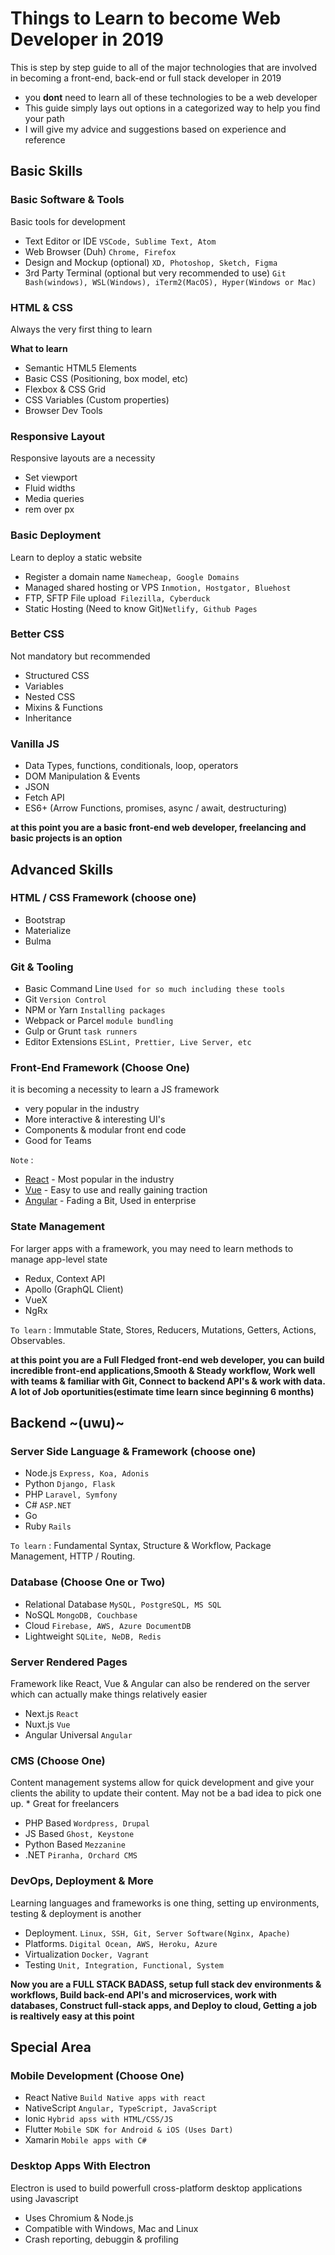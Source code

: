 # Things to Learn to become Web Developer in 2019

This is step by step guide to all of the major technologies that are involved in becoming a front-end, back-end or full stack developer in 2019
- you **dont** need to learn all of these technologies to be a web developer
- This guide simply lays out options in a categorized way to help you find your path
- I will give my advice and suggestions based on experience and reference

## Basic Skills

### Basic Software & Tools
Basic tools for development
- Text Editor or IDE `VSCode, Sublime Text, Atom`
- Web Browser (Duh) `Chrome, Firefox`
- Design and Mockup (optional) `XD, Photoshop, Sketch, Figma`
- 3rd Party Terminal (optional but very recommended to use) `Git Bash(windows), WSL(Windows), iTerm2(MacOS), Hyper(Windows or Mac)`

### HTML & CSS

Always the very first thing to learn

**What to learn**
- Semantic HTML5 Elements
- Basic CSS (Positioning, box model, etc)
- Flexbox & CSS Grid
- CSS Variables (Custom properties)
- Browser Dev Tools


### Responsive Layout
Responsive layouts are a necessity

- Set viewport
- Fluid widths
- Media queries
- rem over px

### Basic Deployment

Learn to deploy a static website

- Register a domain name `Namecheap, Google Domains`
- Managed shared hosting or VPS `Inmotion, Hostgator, Bluehost`
- FTP, SFTP File upload` Filezilla, Cyberduck`
- Static Hosting (Need to know Git)`Netlify, Github Pages`

### Better CSS
Not mandatory but recommended
- Structured CSS
- Variables
- Nested CSS
- Mixins & Functions
- Inheritance

### Vanilla JS
- Data Types, functions, conditionals, loop, operators
- DOM Manipulation & Events
- JSON
- Fetch API
- ES6+ (Arrow Functions, promises, async / await, destructuring)

**at this point you are a basic front-end web developer, freelancing and basic projects is an option**

## Advanced Skills

### HTML / CSS Framework (choose one)
- Bootstrap
- Materialize
- Bulma

### Git & Tooling
- Basic Command Line `Used for so much including these tools`
- Git `Version Control`
- NPM or Yarn `Installing packages`
- Webpack or Parcel `module bundling`
- Gulp or Grunt `task runners`
- Editor Extensions `ESLint, Prettier, Live Server, etc`

### Front-End Framework (Choose One)

it is becoming a necessity to learn a JS framework

- very popular in the industry
- More interactive & interesting UI's
- Components & modular front end code
- Good for Teams

```Note``` : 
- [React](https://reactjs.org/) - Most popular in the industry
- [Vue](https://vuejs.org/) - Easy to use and really gaining traction 
- [Angular](https://angular.io/) - Fading a Bit, Used in enterprise

### State Management

For larger apps with a framework, you may need to learn methods to manage app-level state

- Redux, Context API
- Apollo (GraphQL Client)
- VueX
- NgRx

``To learn`` : 
    Immutable State, Stores, Reducers, Mutations, Getters, Actions, Observables.

**at this point you are a Full Fledged front-end web developer, you can build incredible front-end applications,Smooth & Steady workflow, Work well with teams & familiar with Git, Connect to backend API's & work with data. A lot of Job oportunities(estimate time learn since beginning 6 months)**

## Backend ~(uwu)~

### Server Side Language & Framework (choose one)

- Node.js ```Express, Koa, Adonis```
- Python ```Django, Flask```
- PHP ```Laravel, Symfony```
- C# ```ASP.NET```
- Go 
- Ruby ```Rails```

``To learn`` : 
    Fundamental Syntax, Structure & Workflow, Package Management, HTTP / Routing.

### Database (Choose One or Two)
- Relational Database ```MySQL, PostgreSQL, MS SQL```
- NoSQL ```MongoDB, Couchbase```
- Cloud ```Firebase, AWS, Azure DocumentDB```
- Lightweight ```SQLite, NeDB, Redis```

### Server Rendered Pages

Framework like React, Vue & Angular can also be rendered on the server which can actually make things relatively easier

- Next.js ```React```
- Nuxt.js ```Vue```
- Angular Universal ```Angular```

### CMS (Choose One)

Content management systems allow for quick development and give your clients the ability to update their content. May not be a bad idea to pick one up. * Great for freelancers

- PHP Based ```Wordpress, Drupal```
- JS Based ```Ghost, Keystone```
- Python Based ```Mezzanine```
- .NET  ```Piranha, Orchard CMS```

### DevOps, Deployment & More

Learning languages and frameworks is one thing, setting up environments, testing & deployment is another

- Deployment. ```Linux, SSH, Git, Server Software(Nginx, Apache)```
- Platforms. ```Digital Ocean, AWS, Heroku, Azure```
- Virtualization ```Docker, Vagrant```
- Testing ```Unit, Integration, Functional, System```


**Now you are a FULL STACK BADASS, setup full stack dev environments & workflows, Build back-end API's and microservices, work with databases, Construct full-stack apps, and Deploy to cloud, Getting a job is realtively easy at this point**

## Special Area

### Mobile Development (Choose One)

- React Native ```Build Native apps with react```
- NativeScript ```Angular, TypeScript, JavaScript```
- Ionic ```Hybrid apss with HTML/CSS/JS```
- Flutter ```Mobile SDK for Android & iOS (Uses Dart)```
- Xamarin ```Mobile apps with C#```

### Desktop Apps With Electron

Electron is used to build  powerfull cross-platform desktop applications using Javascript

- Uses Chromium & Node.js
- Compatible with Windows, Mac and Linux
- Crash reporting, debuggin & profiling
